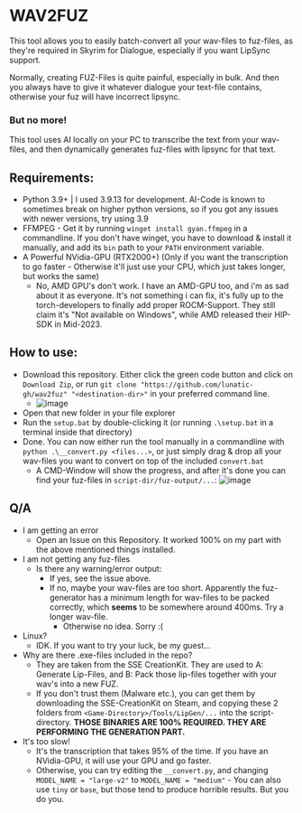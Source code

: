 # WAV2FUZ

This tool allows you to easily batch-convert all your wav-files to fuz-files, as they're required in Skyrim for Dialogue, especially if you want LipSync support.

Normally, creating FUZ-Files is quite painful, especially in bulk. And then you always have to give it whatever dialogue your text-file contains, otherwise your fuz will have incorrect lipsync.

### But no more!
This tool uses AI locally on your PC to transcribe the text from your wav-files, and then dynamically generates fuz-files with lipsync for that text.

## Requirements:
- Python 3.9+ | I used 3.9.13 for development. AI-Code is known to sometimes break on higher python versions, so if you got any issues with newer versions, try using 3.9
- FFMPEG - Get it by running `winget install gyan.ffmpeg` in a commandline. If you don't have winget, you have to download & install it manually, and add its `bin` path to your `PATH` environment variable.
- A Powerful NVidia-GPU (RTX2000+) (Only if you want the transcription to go faster - Otherwise it'll just use your CPU, which just takes longer, but works the same)
  - No, AMD GPU's don't work. I have an AMD-GPU too, and i'm as sad about it as everyone. It's not something i can fix, it's fully up to the torch-developers to finally add proper ROCM-Support. They still claim it's "Not available on Windows", while AMD released their HIP-SDK in Mid-2023.
## How to use:
- Download this repository. Either click the green code button and click on `Download Zip`, or run `git clone "https://github.com/lunatic-gh/wav2fuz" "<destination-dir>"` in your preferred command line.
  - ![image](https://github.com/user-attachments/assets/136f36c0-6217-4230-bc37-4ba9c027b2b5)
- Open that new folder in your file explorer
- Run the `setup.bat` by double-clicking it (or running `.\setup.bat` in a terminal inside that directory)
- Done. You can now either run the tool manually in a commandline with `python .\__convert.py <files...>`, or just simply drag & drop all your wav-files you want to convert on top of the included `convert.bat`
  - A CMD-Window will show the progress, and after it's done you can find your fuz-files in `script-dir/fuz-output/...`: ![image](https://github.com/user-attachments/assets/4584633f-aa35-4394-bc75-f62a7fba8da1)


## Q/A
- I am getting an error
  - Open an Issue on this Repository. It worked 100% on my part with the above mentioned things installed.
- I am not getting any fuz-files
  - Is there any warning/error output:
    - If yes, see the issue above.
    - If no, maybe your wav-files are too short. Apparently the fuz-generator has a minimum length for wav-files to be packed correctly, which **seems** to be somewhere around 400ms. Try a longer wav-file.
      - Otherwise no idea. Sorry :(
- Linux?
  - IDK. If you want to try your luck, be my guest...
- Why are there .exe-files included in the repo?
  - They are taken from the SSE CreationKit. They are used to A: Generate Lip-Files, and B: Pack those lip-files together with your wav's into a new FUZ.
  - If you don't trust them (Malware etc.), you can get them by downloading the SSE-CreationKit on Steam, and copying these 2 folders from `<Game-Directory>/Tools/LipGen/...` into the script-directory. **THOSE BINARIES ARE 100% REQUIRED. THEY ARE PERFORMING THE GENERATION PART.**
- It's too slow!
  - It's the transcription that takes 95% of the time. If you have an NVidia-GPU, it will use your GPU and go faster.
  - Otherwise, you can try editing the `__convert.py`, and changing `MODEL_NAME = "large-v2"` to `MODEL_NAME = "medium"` - You can also use `tiny` or `base`, but those tend to produce horrible results. But you do you.
